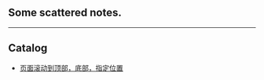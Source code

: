 
Some scattered notes.
---------------------

****
## Catalog
* [页面滚动到顶部，底部，指定位置](/jquery/slide.html)